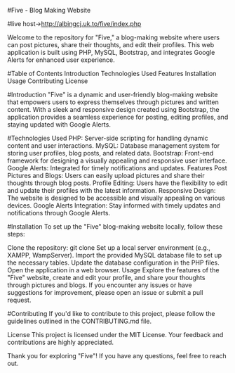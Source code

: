 #Five - Blog Making Website

#live host->http://albingcj.uk.to/five/index.php

Welcome to the repository for "Five," a blog-making website where users can post pictures, share their thoughts, and edit their profiles. This web application is built using PHP, MySQL, Bootstrap, and integrates Google Alerts for enhanced user experience.

#Table of Contents
Introduction
Technologies Used
Features
Installation
Usage
Contributing
License

#Introduction
"Five" is a dynamic and user-friendly blog-making website that empowers users to express themselves through pictures and written content. With a sleek and responsive design created using Bootstrap, the application provides a seamless experience for posting, editing profiles, and staying updated with Google Alerts.

#Technologies Used
PHP: Server-side scripting for handling dynamic content and user interactions.
MySQL: Database management system for storing user profiles, blog posts, and related data.
Bootstrap: Front-end framework for designing a visually appealing and responsive user interface.
Google Alerts: Integrated for timely notifications and updates.
Features
Post Pictures and Blogs: Users can easily upload pictures and share their thoughts through blog posts.
Profile Editing: Users have the flexibility to edit and update their profiles with the latest information.
Responsive Design: The website is designed to be accessible and visually appealing on various devices.
Google Alerts Integration: Stay informed with timely updates and notifications through Google Alerts.

#Installation
To set up the "Five" blog-making website locally, follow these steps:

Clone the repository: git clone <repository-url>
Set up a local server environment (e.g., XAMPP, WampServer).
Import the provided MySQL database file to set up the necessary tables.
Update the database configuration in the PHP files.
Open the application in a web browser.
Usage
Explore the features of the "Five" website, create and edit your profile, and share your thoughts through pictures and blogs. If you encounter any issues or have suggestions for improvement, please open an issue or submit a pull request.

#Contributing
If you'd like to contribute to this project, please follow the guidelines outlined in the CONTRIBUTING.md file.

License
This project is licensed under the MIT License. Your feedback and contributions are highly appreciated.

Thank you for exploring "Five"! If you have any questions, feel free to reach out.





